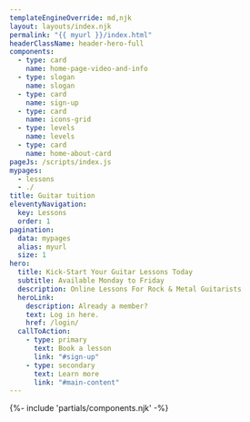```yaml
---
templateEngineOverride: md,njk
layout: layouts/index.njk
permalink: "{{ myurl }}/index.html"
headerClassName: header-hero-full
components:
  - type: card
    name: home-page-video-and-info
  - type: slogan
    name: slogan
  - type: card
    name: sign-up
  - type: card
    name: icons-grid
  - type: levels
    name: levels
  - type: card
    name: home-about-card
pageJs: /scripts/index.js
mypages:
  - lessons
  - ./
title: Guitar tuition
eleventyNavigation:
  key: Lessons
  order: 1
pagination:
  data: mypages
  alias: myurl
  size: 1
hero:
  title: Kick-Start Your Guitar Lessons Today
  subtitle: Available Monday to Friday
  description: Online Lessons For Rock & Metal Guitarists
  heroLink:
    description: Already a member?
    text: Log in here.
    href: /login/
  callToAction:
    - type: primary
      text: Book a lesson
      link: "#sign-up"
    - type: secondary
      text: Learn more
      link: "#main-content"
---
```


{%- include 'partials/components.njk' -%}
